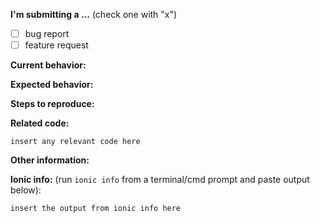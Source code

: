 <!--
IF YOU DON'T FILL OUT THE FOLLOWING INFORMATION WE MIGHT CLOSE YOUR ISSUE WITHOUT INVESTIGATING

If you are having problems formatting your issue please refer to this article on using markdown in Github: https://guides.github.com/features/mastering-markdown/
-->

**I'm submitting a ...**  (check one with "x")
* [ ] bug report
* [ ] feature request

**Current behavior:**
<!-- Describe how the bug manifests. -->

**Expected behavior:**
<!-- Describe what the behavior would be without the bug. -->

**Steps to reproduce:**
<!-- If you are able to illustrate the bug or feature request with an example, please provide steps to reproduce and if possible a demo using the following template:

http://plnkr.co/edit/GJte2b?p=preview
-->

**Related code:**

```
insert any relevant code here
```

**Other information:**
<!-- List any other information that is relevant to your issue. Stack traces, related issues, suggestions on how to fix, Stack Overflow links, forum links, etc. -->

**Ionic info:** (run `ionic info` from a terminal/cmd prompt and paste output below):

```
insert the output from ionic info here
```

